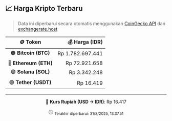 

<!-- HARGA_KRIPTO -->
## 📈 Harga Kripto Terbaru

> Data ini diperbarui secara otomatis menggunakan [CoinGecko API](https://www.coingecko.com/) dan [exchangerate.host](https://exchangerate.host/)

<div align="center">

| 🪙 Token | 💰 Harga (IDR) |
|:------:|---------------:|
| 🟠 **Bitcoin (BTC)**   | Rp 1.782.697.441 |
| 🔵 **Ethereum (ETH)**  | Rp 72.921.658 |
| 🟣 **Solana (SOL)**    | Rp 3.342.248 |
| 🟢 **Tether (USDT)**   | Rp 16.419 |

---

💱 **Kurs Rupiah (USD → IDR)**: Rp 16.417

🕒 <sub>Terakhir diperbarui: 31/8/2025, 13.37.51</sub>

</div>
<!-- /HARGA_KRIPTO -->